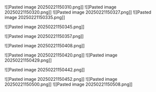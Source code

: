 
![[Pasted image 20250221150310.png]]
![[Pasted image 20250221150320.png]]
![[Pasted image 20250221150327.png]]
![[Pasted image 20250221150335.png]]

![[Pasted image 20250221150345.png]]

![[Pasted image 20250221150357.png]]

![[Pasted image 20250221150408.png]]

![[Pasted image 20250221150420.png]]
![[Pasted image 20250221150429.png]]

![[Pasted image 20250221150442.png]]

![[Pasted image 20250221150452.png]]
![[Pasted image 20250221150500.png]]
![[Pasted image 20250221150508.png]]

